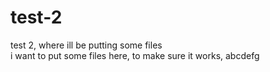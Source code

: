 # test-2
test 2, where ill be putting some files    
i want to put some files here, to make sure it works, abcdefg
